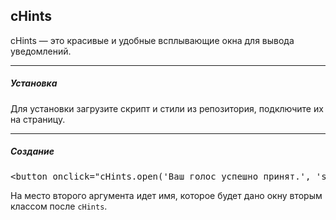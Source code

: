<h2>cHints</h2>
<p>cHints — это красивые и удобные всплывающие окна для вывода уведомлений.</p>
<hr>
<h5>Установка</h5>
Для установки загрузите скрипт и стили из репозитория, подключите их на страницу.<br>
<hr>
<h5>Создание</h5>
<pre>&lt;button onclick="cHints.open('Ваш голос успешно принят.', 'success', this);"&gt;Проголосовать&lt;/button&gt;</pre>
На место второго аргумента идет имя, которое будет дано окну вторым классом после <code>cHints</code>.